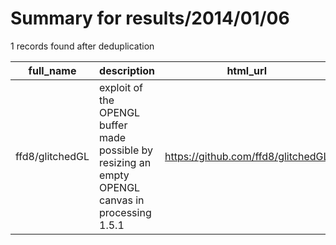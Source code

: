 
# Summary for results/2014/01/06
    
1 records found after deduplication

| full_name | description | html_url | matched_list | matched_count | pushed_at | size | stargazers_count | language | forks_count |
|-----------------|---------------------------------------------------------------------------------------------------|------------------------------------|----------------|-----------------|---------------------------|--------|--------------------|------------|---------------|
| ffd8/glitchedGL | exploit of the OPENGL buffer made possible by resizing an empty OPENGL canvas in processing 1.5.1 | https://github.com/ffd8/glitchedGL | ['exploit'] | 1 | 2014-01-06 21:29:53+00:00 | 132 | 8 | Processing | 0 |
